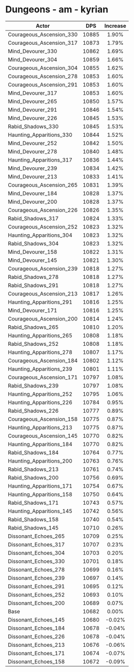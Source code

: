 # Dungeons - am - kyrian
| Actor | DPS | Increase |
|---|:---:|:---:|
|Courageous_Ascension_330|10885|1.90%|
|Courageous_Ascension_317|10873|1.79%|
|Mind_Devourer_330|10862|1.69%|
|Mind_Devourer_304|10859|1.66%|
|Courageous_Ascension_304|10855|1.62%|
|Courageous_Ascension_278|10853|1.60%|
|Courageous_Ascension_291|10853|1.60%|
|Mind_Devourer_317|10853|1.60%|
|Mind_Devourer_265|10850|1.57%|
|Mind_Devourer_291|10846|1.54%|
|Mind_Devourer_226|10845|1.53%|
|Rabid_Shadows_330|10845|1.53%|
|Haunting_Apparitions_330|10844|1.52%|
|Mind_Devourer_252|10842|1.50%|
|Mind_Devourer_278|10840|1.48%|
|Haunting_Apparitions_317|10836|1.44%|
|Mind_Devourer_239|10834|1.42%|
|Mind_Devourer_213|10833|1.41%|
|Courageous_Ascension_265|10831|1.39%|
|Mind_Devourer_184|10828|1.37%|
|Mind_Devourer_200|10828|1.37%|
|Courageous_Ascension_226|10826|1.35%|
|Rabid_Shadows_317|10824|1.33%|
|Courageous_Ascension_252|10823|1.32%|
|Haunting_Apparitions_304|10823|1.32%|
|Rabid_Shadows_304|10823|1.32%|
|Mind_Devourer_158|10822|1.31%|
|Mind_Devourer_145|10821|1.30%|
|Courageous_Ascension_239|10818|1.27%|
|Rabid_Shadows_278|10818|1.27%|
|Rabid_Shadows_291|10818|1.27%|
|Courageous_Ascension_213|10817|1.26%|
|Haunting_Apparitions_291|10816|1.25%|
|Mind_Devourer_171|10816|1.25%|
|Courageous_Ascension_200|10814|1.24%|
|Rabid_Shadows_265|10810|1.20%|
|Haunting_Apparitions_265|10808|1.18%|
|Rabid_Shadows_252|10808|1.18%|
|Haunting_Apparitions_278|10807|1.17%|
|Courageous_Ascension_184|10802|1.12%|
|Haunting_Apparitions_239|10801|1.11%|
|Courageous_Ascension_171|10797|1.08%|
|Rabid_Shadows_239|10797|1.08%|
|Haunting_Apparitions_252|10795|1.06%|
|Haunting_Apparitions_226|10784|0.95%|
|Rabid_Shadows_226|10777|0.89%|
|Courageous_Ascension_158|10775|0.87%|
|Haunting_Apparitions_213|10775|0.87%|
|Courageous_Ascension_145|10770|0.82%|
|Haunting_Apparitions_184|10770|0.82%|
|Rabid_Shadows_184|10764|0.77%|
|Haunting_Apparitions_200|10763|0.76%|
|Rabid_Shadows_213|10761|0.74%|
|Rabid_Shadows_200|10756|0.69%|
|Haunting_Apparitions_171|10754|0.67%|
|Haunting_Apparitions_158|10750|0.64%|
|Rabid_Shadows_171|10743|0.57%|
|Haunting_Apparitions_145|10742|0.56%|
|Rabid_Shadows_158|10740|0.54%|
|Rabid_Shadows_145|10710|0.26%|
|Dissonant_Echoes_265|10709|0.25%|
|Dissonant_Echoes_317|10707|0.23%|
|Dissonant_Echoes_304|10703|0.20%|
|Dissonant_Echoes_330|10701|0.18%|
|Dissonant_Echoes_278|10699|0.16%|
|Dissonant_Echoes_239|10697|0.14%|
|Dissonant_Echoes_291|10695|0.12%|
|Dissonant_Echoes_252|10693|0.10%|
|Dissonant_Echoes_200|10689|0.07%|
|Base|10682|0.00%|
|Dissonant_Echoes_145|10680|-0.02%|
|Dissonant_Echoes_184|10678|-0.04%|
|Dissonant_Echoes_226|10678|-0.04%|
|Dissonant_Echoes_213|10676|-0.06%|
|Dissonant_Echoes_171|10674|-0.07%|
|Dissonant_Echoes_158|10672|-0.09%|
